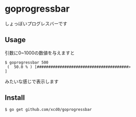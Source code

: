 # goprogressbar

しょっぼいプログレスバーです

## Usage
引数に0~1000の数値を与えますと
```
$ goprogressbar 500
 (  50.0 % ) [########################################>                                       ]
```
みたいな感じで表示します

## Install
```
$ go get github.com/xcd0/goprogressbar
```
